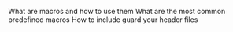 
What are macros and how to use them
What are the most common predefined macros
How to include guard your header files
